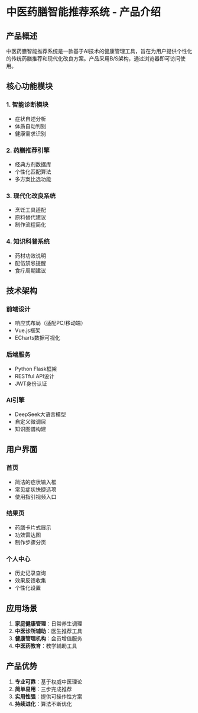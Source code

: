 # 中医药膳智能推荐系统 - 产品介绍

## 产品概述

中医药膳智能推荐系统是一款基于AI技术的健康管理工具，旨在为用户提供个性化的传统药膳推荐和现代化改良方案。产品采用B/S架构，通过浏览器即可访问使用。

## 核心功能模块

### 1. 智能诊断模块
- 症状自述分析
- 体质自动判别
- 健康需求识别

### 2. 药膳推荐引擎
- 经典方剂数据库
- 个性化匹配算法
- 多方案比选功能

### 3. 现代化改良系统
- 烹饪工具适配
- 原料替代建议
- 制作流程简化

### 4. 知识科普系统
- 药材功效说明
- 配伍禁忌提醒
- 食疗周期建议

## 技术架构

### 前端设计
- 响应式布局（适配PC/移动端）
- Vue.js框架
- ECharts数据可视化

### 后端服务
- Python Flask框架
- RESTful API设计
- JWT身份认证

### AI引擎
- DeepSeek大语言模型
- 自定义微调层
- 知识图谱构建

## 用户界面

### 首页
- 简洁的症状输入框
- 常见症状快捷选项
- 使用指引视频入口

### 结果页
- 药膳卡片式展示
- 功效雷达图
- 制作步骤分页

### 个人中心
- 历史记录查询
- 效果反馈收集
- 个性化设置

## 应用场景

1. **家庭健康管理**：日常养生调理
2. **中医诊所辅助**：医生推荐工具
3. **健康管理机构**：会员增值服务
4. **中医药教育**：教学辅助工具

## 产品优势

1. **专业可靠**：基于权威中医理论
2. **简单易用**：三步完成推荐
3. **实用性强**：提供可操作性方案
4. **持续进化**：算法不断优化
